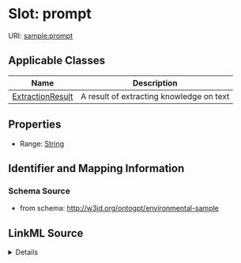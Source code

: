 # Slot: prompt

URI: [sample:prompt](http://w3id.org/ontogpt/environmental-sample/prompt)



<!-- no inheritance hierarchy -->




## Applicable Classes

| Name | Description |
| --- | --- |
[ExtractionResult](ExtractionResult.md) | A result of extracting knowledge on text






## Properties

* Range: [String](String.md)







## Identifier and Mapping Information







### Schema Source


* from schema: http://w3id.org/ontogpt/environmental-sample




## LinkML Source

<details>
```yaml
name: prompt
from_schema: http://w3id.org/ontogpt/environmental-sample
rank: 1000
alias: prompt
owner: ExtractionResult
domain_of:
- ExtractionResult
range: string

```
</details>